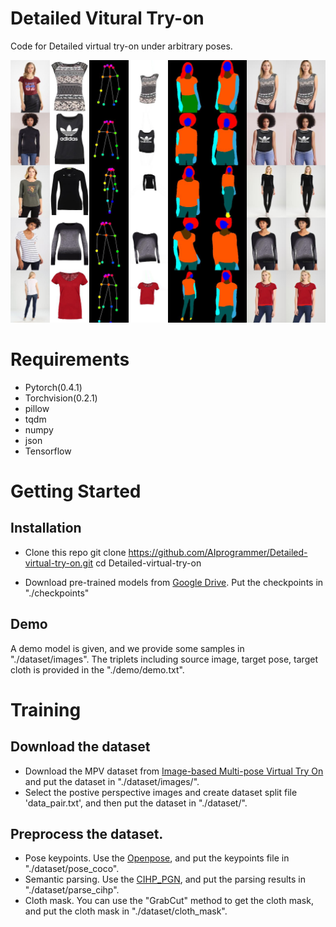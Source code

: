 # Detailed Vitural Try-on
Code for Detailed virtual try-on under arbitrary poses.

![Virtual try-on results](./demo/forward/0.jpg)

# Requirements
* Pytorch(0.4.1)
* Torchvision(0.2.1)
* pillow
* tqdm
* numpy
* json
* Tensorflow

# Getting Started 
## Installation
* Clone this repo
git clone https://github.com/AIprogrammer/Detailed-virtual-try-on.git
cd Detailed-virtual-try-on

* Download pre-trained models from [Google Drive](https://drive.google.com/open?id=1RpKC71VJub7hgWJ8dC5AWINW6nmZofm4). Put the checkpoints in "./checkpoints"

## Demo 
A demo model is given, and we provide some samples in "./dataset/images". The triplets including source image, target pose, target cloth is provided in the "./demo/demo.txt".

# Training

## Download the dataset
* Download the MPV dataset from [Image-based Multi-pose Virtual Try On](http://47.100.21.47:9999/overview.php) and put the dataset in "./dataset/images/".
* Select the postive perspective images and create dataset split file 'data_pair.txt', and then put the dataset in "./dataset/".

## Preprocess the dataset.
* Pose keypoints. Use the [Openpose](https://github.com/CMU-Perceptual-Computing-Lab/openpose), and put the keypoints file in "./dataset/pose_coco".
* Semantic parsing. Use the [CIHP_PGN](https://github.com/Engineering-Course/CIHP_PGN), and put the parsing results in "./dataset/parse_cihp".
* Cloth mask. You can use the "GrabCut" method to get the cloth mask, and put the cloth mask in "./dataset/cloth_mask".